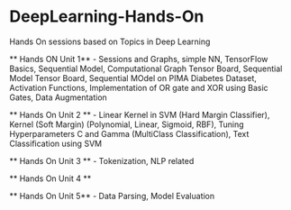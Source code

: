 # DeepLearning-Hands-On
Hands On sessions based on Topics in Deep Learning


** Hands ON Unit 1** - Sessions and Graphs, simple NN, TensorFlow Basics, Sequential Model, Computational Graph Tensor Board, Sequential Model Tensor Board, 
                       Sequential MOdel on PIMA Diabetes Dataset, Activation Functions, Implementation of OR gate and XOR using Basic Gates, Data Augmentation
                       
                       
** Hands On Unit 2 ** - Linear Kernel in SVM (Hard Margin Classifier), Kernel (Soft Margin) (Polynomial, Linear, Sigmoid, RBF), 
                        Tuning Hyperparameters C and Gamma (MultiClass Classification), Text Classification using SVM
                        
                        
                        
                        
** Hands On Unit 3 ** - Tokenization, NLP related



** Hands On Unit 4 ** 


** Hands On Unit 5** - Data Parsing, Model Evaluation
                        
                 
